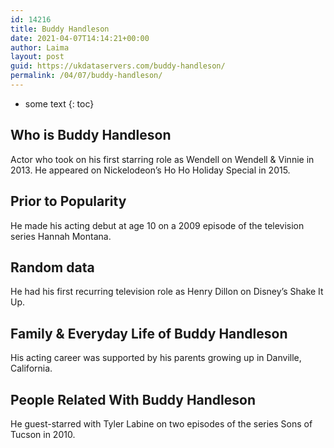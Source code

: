 ```yaml
---
id: 14216
title: Buddy Handleson
date: 2021-04-07T14:14:21+00:00
author: Laima
layout: post
guid: https://ukdataservers.com/buddy-handleson/
permalink: /04/07/buddy-handleson/
---
```


* some text
{: toc}


## Who is Buddy Handleson
                  
                  
                  
Actor who took on his first starring role as Wendell on Wendell & Vinnie in 2013. He appeared on Nickelodeon&#8217;s Ho Ho Holiday Special in 2015. 
                  
              
            
              
            
                
                
                
## Prior to Popularity
                  
                  
                  
He made his acting debut at age 10 on a 2009 episode of the television series Hannah Montana. 
                  
              
            
              
            
                
                
                
## Random data
                  
                  
                  
He had his first recurring television role as Henry Dillon on Disney&#8217;s Shake It Up.  
                  
              
            
              
            
                
                
                
## Family & Everyday Life of Buddy Handleson
                  
                  
                  
His acting career was supported by his parents growing up in Danville, California. 
                  
              
            
              
            
                
                
                
## People Related With Buddy Handleson
                  
                  
                  
He guest-starred with Tyler Labine on two episodes of the series Sons of Tucson in 2010. 
                  
              
            
              
            
                
              
            
              
              
            
            
              
            
          
          
          